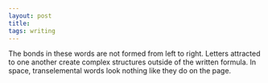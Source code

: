 ```yaml
---
layout: post
title:
tags: writing
---
```

The bonds in these words are not formed from left to right. Letters attracted to one another create complex structures outside of the written formula. In space, transelemental words look nothing like they do on the page.
<br>
<br>